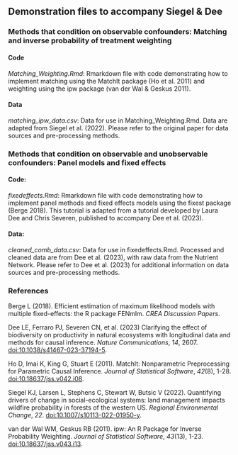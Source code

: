 ## Demonstration files to accompany Siegel & Dee


### Methods that condition on observable confounders: Matching and inverse probability of treatment weighting 

#### Code
_Matching_Weighting.Rmd_: Rmarkdown file with code demonstrating how to implement matching using the MatchIt package (Ho et al. 2011) and weighting using the ipw package (van der Wal & Geskus 2011).  

#### Data
_matching_ipw_data.csv_: Data for use in Matching_Weighting.Rmd. Data are adapted from Siegel et al. (2022). Please refer to the original paper for data sources and pre-processing methods.

### Methods that condition on observable and unobservable confounders: Panel models and fixed effects  

#### Code:
_fixedeffects.Rmd_: Rmarkdown file with code demonstrating how to implement panel methods and fixed effects models using the fixest package (Berge 2018). This tutorial is adapted from a tutorial developed by Laura Dee and Chris Severen, published to accompany Dee et al. (2023).    

#### Data:
_cleaned_comb_data.csv_: Data for use in fixedeffects.Rmd. Processed and cleaned data are from Dee et al. (2023), with raw data from the Nutrient Network. Please refer to Dee et al. (2023) for additional information on data sources and pre-processing methods.

### References
Berge L (2018). Efficient estimation of maximum likelihood models with multiple fixed-effects: the R package FENmlm. _CREA Discussion Papers_.

Dee LE, Ferraro PJ, Severen CN, et al. (2023) Clarifying the effect of biodiversity on productivity in natural ecosystems with longitudinal data and methods for causal inference. _Nature Communications_, *14*, 2607. [doi:10.1038/s41467-023-37194-5](https://doi.org/10.1038/s41467-023-37194-5).

Ho D, Imai K, King G, Stuart E (2011). MatchIt: Nonparametric Preprocessing for Parametric Causal Inference. _Journal of Statistical Software_, *42*(8), 1-28. [doi:10.18637/jss.v042.i08](https://doi.org/10.18637/jss.v042.i08).

Siegel KJ, Larsen L, Stephens C, Stewart W, Butsic V (2022). Quantifying drivers of change in social-ecological systems: land management impacts wildfire probability in forests of the western US. _Regional Environmental Change_, *22*. [doi:10.1007/s10113-022-01950-y](https://doi.org/10.1007/s10113-022-01950-y).

van der Wal WM, Geskus RB (2011). ipw: An R Package for Inverse Probability Weighting. _Journal of Statistical Software_, *43*(13), 1-23. [doi:10.18637/jss.v043.i13](https://doi.org/10.18637/jss.v043.i13). 
